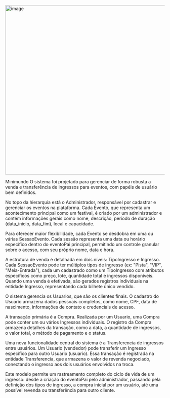 <img width="1241" height="535" alt="image" src="https://github.com/user-attachments/assets/13881bd1-2154-4611-942d-c65d803898a5" />

Minimundo
O sistema foi projetado para gerenciar de forma robusta a venda e transferência de ingressos para eventos, com papéis de usuário bem definidos.

No topo da hierarquia está o Administrador, responsável por cadastrar e gerenciar os eventos na plataforma. Cada Evento, que representa um acontecimento principal como um festival, é criado por um administrador e contém informações gerais como nome, descrição, período de duração (data_inicio, data_fim), local e capacidade.

Para oferecer maior flexibilidade, cada Evento se desdobra em uma ou várias SessaoEvento. Cada sessão representa uma data ou horário específico dentro do eventoPai principal, permitindo um controle granular sobre o acesso, com seu próprio nome, data e hora.

A estrutura de venda é detalhada em dois níveis: TipoIngresso e Ingresso. Cada SessaoEvento pode ter múltiplos tipos de ingresso (ex: "Pista", "VIP", "Meia-Entrada"), cada um cadastrado como um TipoIngresso com atributos específicos como preço, lote, quantidade total e ingressos disponíveis. Quando uma venda é efetivada, são gerados registros individuais na entidade Ingresso, representando cada bilhete único vendido.

O sistema gerencia os Usuarios, que são os clientes finais. O cadastro do Usuario armazena dados pessoais completos, como nome, CPF, data de nascimento, informações de contato e credenciais de acesso.

A transação primária é a Compra. Realizada por um Usuario, uma Compra pode conter um ou vários Ingressos individuais. O registro da Compra armazena detalhes da transação, como a data, a quantidade de ingressos, o valor total, o método de pagamento e o status.

Uma nova funcionalidade central do sistema é a Transferencia de ingressos entre usuários. Um Usuario (vendedor) pode transferir um Ingresso específico para outro Usuario (usuario). Essa transação é registrada na entidade Transferencia, que armazena o valor de revenda negociado, conectando o ingresso aos dois usuários envolvidos na troca.

Este modelo permite um rastreamento completo do ciclo de vida de um ingresso: desde a criação do eventoPai pelo administrador, passando pela definição dos tipos de ingresso, a compra inicial por um usuário, até uma possível revenda ou transferência para outro cliente.
